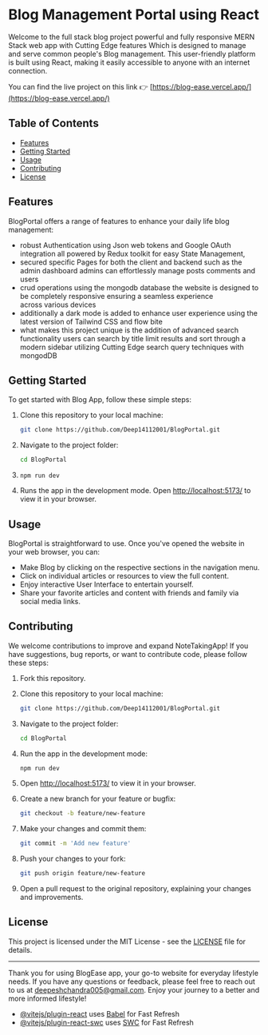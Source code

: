 # Blog Management Portal using React

Welcome to the full stack blog project powerful and fully responsive MERN Stack web app with Cutting Edge features
Which is designed to manage and serve common people's Blog management. This user-friendly platform is built using React, making it easily accessible to anyone with an internet connection.


You can find the live project on this link 👉
[https://blog-ease.vercel.app/](https://blog-ease.vercel.app/)


## Table of Contents

- [Features](#features)
- [Getting Started](#getting-started)
- [Usage](#usage)
- [Contributing](#contributing)
- [License](#license)

## Features

BlogPortal offers a range of features to enhance your daily life blog management:

- robust Authentication using Json web tokens and Google OAuth integration all powered by Redux toolkit for easy State Management,
- secured specific Pages for both the client and backend such as the admin dashboard admins can effortlessly manage posts comments and users  
- crud operations using the mongodb database the website is designed to be completely responsive ensuring a seamless experience across various devices
- additionally a dark mode is added to enhance user experience using the latest version of Tailwind CSS and flow bite
- what makes this project unique is the addition of advanced search functionality users can search by title limit results and sort through a modern sidebar utilizing Cutting Edge search query techniques with mongodDB



## Getting Started

To get started with Blog App, follow these simple steps:

1. Clone this repository to your local machine:
   ```bash
   git clone https://github.com/Deep14112001/BlogPortal.git
   ```

2. Navigate to the project folder:
   ```bash
   cd BlogPortal
   ```

3. `npm run dev`

4. Runs the app in the development mode. Open [http://localhost:5173/](http://localhost:5173/) to view it in your browser.


## Usage

BlogPortal is straightforward to use. Once you've opened the website in your web browser, you can:

- Make Blog by clicking on the respective sections in the navigation menu.
- Click on individual articles or resources to view the full content.
- Enjoy interactive User Interface to entertain yourself.
- Share your favorite articles and content with friends and family via social media links.

## Contributing

We welcome contributions to improve and expand NoteTakingApp! If you have suggestions, bug reports, or want to contribute code, please follow these steps:

1. Fork this repository.

2. Clone this repository to your local machine:
   ```bash
   git clone https://github.com/Deep14112001/BlogPortal.git
   ```

3. Navigate to the project folder:
   ```bash
   cd BlogPortal
   ```

4. Run the app in the development mode:
   ```bash
   npm run dev
   ```


5.  Open [http://localhost:5173/](http://localhost:5173/) to view it in your browser.

6. Create a new branch for your feature or bugfix:
   ```bash
   git checkout -b feature/new-feature
   ```
7. Make your changes and commit them:
   ```bash
   git commit -m 'Add new feature'
   ```
8. Push your changes to your fork:
   ```bash
   git push origin feature/new-feature
   ```
9. Open a pull request to the original repository, explaining your changes and improvements.

## License

This project is licensed under the MIT License - see the [LICENSE](LICENSE) file for details.

---

Thank you for using BlogEase app, your go-to website for everyday lifestyle needs. If you have any questions or feedback, please feel free to reach out to us at [deepeshchandra005@gmail.com](mailto:deepeshchandra005@gmail.com). Enjoy your journey to a better and more informed lifestyle!






- [@vitejs/plugin-react](https://github.com/vitejs/vite-plugin-react/blob/main/packages/plugin-react/README.md) uses [Babel](https://babeljs.io/) for Fast Refresh
- [@vitejs/plugin-react-swc](https://github.com/vitejs/vite-plugin-react-swc) uses [SWC](https://swc.rs/) for Fast Refresh
